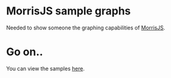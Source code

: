 # MorrisJS sample graphs

Needed to show someone the graphing capabilities of [MorrisJS](https://github.com/morrisjs/morris.js).

# Go on..

You can view the samples [here](http://rickcarlino.github.io/morrisjs).